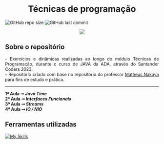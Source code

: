 # <h1 align="center"> Técnicas de programação </h1>
![GitHub repo size](https://img.shields.io/github/repo-size/BrunoSDMDev/ProgrammingTechniques-ADA?style=plastic)
![GitHub last commit](https://img.shields.io/github/last-commit/BrunoSDMDev/ProgrammingTechniques-ADA?style=plastic)

<p align="center">
   <img src="http://img.shields.io/static/v1?label=STATUS&message=EM%20DESENVOLVIMENTO&color=RED&style=for-the-badge" #vitrinedev/>
</p>


## Sobre o repositório
<p align="justify">
- Exercícios e dinâmicas realizadas ao longo do módulo Técnicas de Programação, durante o curso de JAVA da ADA, através do Santander Coders 2023. <br>
- Repositório criado com base no repositório do professor <a href="https://github.com/mbnakaya/ada-t1002-jv-3"> Matheus Nakaya </a> para fins de estudo e prática.
<hr>

<Strong> 1ª Aula ➞ <em> Java Time </em> </Strong> <br>
<Strong> 2ª Aula ➞ <em> Interfaces Funcionais </em> </Strong> <br>
<Strong> 3ª Aula ➞ <em> Streams </em> </Strong> <br>
<Strong> 4ª Aula ➞ <em> IO / NIO </em> </Strong>


## Ferramentas utilizadas
[![My Skills](https://skillicons.dev/icons?i=java)](https://skillicons.dev)

